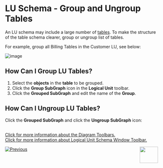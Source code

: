 # LU Schema - Group and Ungroup Tables

An LU schema may include a large number of [tables](https://github.com/k2view-academy/K2View-Academy/blob/master/articles/06_LU_tables/01_LU_tables_overview.md). To make the structure of the table schema clearer, group or ungroup list of tables. 

For example, group all Billing Tables in the Customer LU, see below:

![image](https://github.com/k2view-academy/K2View-Academy/blob/master/articles/03_logical_units/images/1_16_lu_schema_group_tables_including_icons.PNG)

## How Can I Group LU Tables?
1. Select the **objects** in the **table** to be grouped.
1. Click the **Group SubGraph** icon in the **Logical Unit** toolbar.
1. Click the **Grouped SubGraph** and edit the name of the **Group**.

## How Can I Ungroup LU Tables? 
Click the **Grouped SubGraph** and click the **Ungroup SubGraph** icon:

\
[Click for more information about the Diagram Toolbars.](https://github.com/k2view-academy/K2View-Academy/blob/master/articles/04_general/03_diagram_and_toolbars.md)
\
[Click for more information about Logical Unit Schema Window Toolbar.](https://github.com/k2view-academy/K2View-Academy/blob/master/articles/03_logical_units/03_LU_schema_window.md#logical-unit-lu-schema-window-toolbar)

[![Previous](https://github.com/k2view-academy/K2View-Academy/blob/master/articles/images/Previous.png)](https://github.com/k2view-academy/K2View-Academy/blob/master/articles/03_logical_units/15_LU_schema_edit_reference_tab.md)[<img align="right" width="60" height="54" src="https://github.com/k2view-academy/K2View-Academy/blob/master/articles/images/Next.png">](https://github.com/k2view-academy/K2View-Academy/blob/master/articles/03_logical_units/17_LU_schema_change_root_table.md)
